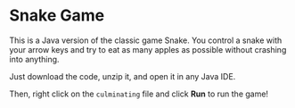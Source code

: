 # Snake Game
This is a Java version of the classic game Snake. You control a snake with your arrow keys and try to eat as many apples as possible without crashing into anything.

Just download the code, unzip it, and open it in any Java IDE. 

Then, right click on the ```culminating``` file and click **Run** to run the game!

